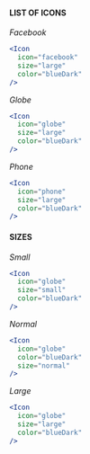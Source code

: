 #### **LIST OF ICONS**

*Facebook*

```jsx
<Icon
  icon="facebook"
  size="large"
  color="blueDark"
/>
```

*Globe*

```jsx
<Icon
  icon="globe"
  size="large"
  color="blueDark"
/>
```

*Phone*

```jsx
<Icon
  icon="phone"
  size="large"
  color="blueDark"
/>
```

#### **SIZES**

*Small*

```jsx
<Icon
  icon="globe"
  size="small"
  color="blueDark"
/>
```

*Normal*

```jsx
<Icon
  icon="globe"
  color="blueDark"
  size="normal"
/>
```

*Large*

```jsx
<Icon
  icon="globe"
  size="large"
  color="blueDark"
/>
```